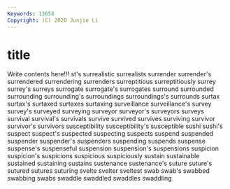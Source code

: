 ```yaml
---
Keywords: 13658
Copyright: (C) 2020 Junjie Li
---
```


# title

Write contents here!!!
st's 
surrealistic 
surrealists 
surrender 
surrender's 
surrendered 
surrendering 
surrenders 
surreptitious 
surreptitiously
surrey 
surrey's 
surreys 
surrogate 
surrogate's 
surrogates 
surround 
surrounded 
surrounding 
surrounding's
surroundings 
surroundings's 
surrounds 
surtax 
surtax's 
surtaxed 
surtaxes 
surtaxing 
surveillance 
surveillance's
survey 
survey's 
surveyed 
surveying 
surveyor 
surveyor's 
surveyors 
surveys 
survival 
survival's
survivals 
survive 
survived 
survives 
surviving 
survivor 
survivor's 
survivors 
susceptibility 
susceptibility's
susceptible 
sushi 
sushi's 
suspect 
suspect's 
suspected 
suspecting 
suspects 
suspend 
suspended
suspender 
suspender's 
suspenders 
suspending 
suspends 
suspense 
suspense's 
suspenseful 
suspension 
suspension's
suspensions 
suspicion 
suspicion's 
suspicions 
suspicious 
suspiciously 
sustain 
sustainable 
sustained 
sustaining
sustains 
sustenance 
sustenance's 
suture 
suture's 
sutured 
sutures 
suturing 
svelte 
svelter
sveltest 
swab 
swab's 
swabbed 
swabbing 
swabs 
swaddle 
swaddled 
swaddles 
swaddling

